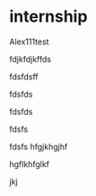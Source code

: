 # internship

Alex111test

fdjkfdjkffds

fdsfdsff

fdsfds

fdsfds

fdsfs

fdsfs
hfgjkhgjhf

hgflkhfglkf

jkj